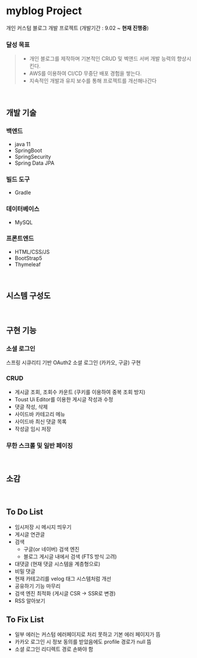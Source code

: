 # myblog Project

개인 커스텀 블로그 개발 프로젝트 (개발기간 : 9.02 ~ <b>현재 진행중</b>)

### 달성 목표
>- 개인 블로그를 제작하며 기본적인 CRUD 및 벡앤드 서버 개발 능력의 향상시킨다. 
>- AWS를 이용하여 CI/CD 무중단 배포 경험을 쌓는다. 
>- 지속적인 개발과 유지 보수를 통해 프로젝트를 개선해나간다

<br>

## 개발 기술
### 백엔드
- java 11
- SpringBoot 
- SpringSecurity
- Spring Data JPA

### 빌드 도구
- Gradle

### 데이터베이스
- MySQL

### 프론트엔드
- HTML/CSS/JS
- BootStrap5
- Thymeleaf

<br>

## 시스템 구성도

<br>

## 구현 기능

### 소셜 로그인
스프링 시큐리티 기반 OAuth2 소셜 로그인 (카카오, 구글) 구현

### CRUD
- 게시글 조회, 조회수 카운트 (쿠키를 이용하여 중복 조회 방지)
- Toust Ui Editor를 이용한 게시글 작성과 수정
- 댓글 작성, 삭제
- 사이드바 카테고리 메뉴
- 사이드바 최신 댓글 목록
- 작성글 임시 저장

### 무한 스크롤 및 일반 페이징

<br>

## 소감

<br>

## To Do List
- 임시저장 시 메시지 띄우기
- 게시글 연관글 
- 검색
  -  구글(or 네이버) 검색 엔진
  -  블로그 게시글 내에서 검색 (FTS 방식 고려)
- 대댓글 (현재 댓글 시스템을 계층형으로)
- 비밀 댓글
- 현재 카테고리를 velog 태그 시스템처럼 개선
- 공유하기 기능 마무리
- 검색 엔진 최적화 (게시글 CSR -> SSR로 변경)
- RSS 알아보기

## To Fix List
- 일부 에러는 커스텀 에러페이지로 처리 못하고 기본 에러 페이지가 뜸
- 카카오 로그인 시 정보 동의를 받았음에도 profile 경로가 null 뜸
- 소셜 로그인 리디렉트 경로 손봐야 함
